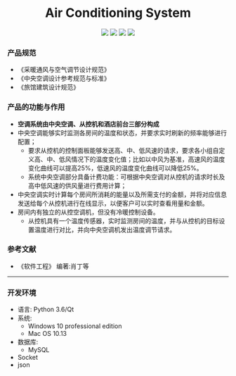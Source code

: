 

<h1 align="center">Air Conditioning System</h2>

<p align="center">
   <a><img src="https://img.shields.io/badge/language-python-orange.svg"></a>
   <a href="https://github.com/hxxyy/air-conditioning-system/blob/master/LICENSE"><img src="https://img.shields.io/badge/license-MIT-000000.svg"></a>
   <a><img src="https://img.shields.io/badge/platform-linux%7CWindows%7COSX-ff69b4.svg"></a>
   <a><img src="https://img.shields.io/badge/Command-passing-brightgreen.svg"></a>  
</p>



### 产品规范

* 《采暖通风与空气调节设计规范》
* 《中央空调设计参考规范与标准》
* 《旅馆建筑设计规范》

### 产品的功能与作用
* **空调系统由中央空调、从控机和酒店前台三部分构成**
* 中央空调能够实时监测各房间的温度和状态，并要求实时刷新的频率能够进行配置；
    * 要求从控机的控制面板能够发送高、中、低风速的请求，要求各小组自定义高、中、低风情况下的温度变化值；比如以中风为基准，高速风的温度变化曲线可以提高25%，低速风的温度变化曲线可以降低25%。
    * 系统中央空调部分具备计费功能：可根据中央空调对从控机的请求时长及高中低风速的供风量进行费用计算；
* 中央空调实时计算每个房间所消耗的能量以及所需支付的金额，并将对应信息发送给每个从控机进行在线显示，以便客户可以实时查看用量和金额。
* 房间内有独立的从控空调机，但没有冷暖控制设备。
    * 从控机具有一个温度传感器，实时监测房间的温度，并与从控机的目标设置温度进行对比，并向中央空调机发出温度调节请求。

### 参考文献

* 《软件工程》 编著:肖丁等

------

### 开发环境
* 语言: Python 3.6/Qt
* 系统:
    * Windows 10 professional edition
    * Mac OS 10.13
* 数据库:
    * MySQL
* Socket
* json
